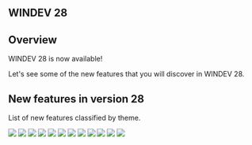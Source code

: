 
## WINDEV 28
			



<a name="NOTE1"></a>
<a name="NOTE1_1"></a>


## Overview
<a name="overview_ELTTEXTE000101"></a>
WINDEV 28 is now available! 

Let's see some of the new features that you will discover in WINDEV 28.

<a name="NOTE2"></a>
<a name="NOTE2_1"></a>




## New features in version 28
<a name="new_features_version_docparamversion_c786c6f2dbec428c8f7bd6024b7fb16f"></a>
List of new features classified by theme. 

![](https://doc.pcsoft.fr/en-US/images/image.awp?langid=3&name=WD-01.gif)
![](https://doc.pcsoft.fr/en-US/images/image.awp?langid=3&name=WD-02.gif)
![](https://doc.pcsoft.fr/en-US/images/image.awp?langid=3&name=WD-03.gif)
![](https://doc.pcsoft.fr/en-US/images/image.awp?langid=3&name=WD-04.gif)
![](https://doc.pcsoft.fr/en-US/images/image.awp?langid=3&name=WD-05.gif)
![](https://doc.pcsoft.fr/en-US/images/image.awp?langid=3&name=WD-06.gif)
![](https://doc.pcsoft.fr/en-US/images/image.awp?langid=3&name=WD-07.gif)
![](https://doc.pcsoft.fr/en-US/images/image.awp?langid=3&name=WD-08.gif)
![](https://doc.pcsoft.fr/en-US/images/image.awp?langid=3&name=WD-09.gif)
![](https://doc.pcsoft.fr/en-US/images/image.awp?langid=3&name=WD-10.gif)
![](https://doc.pcsoft.fr/en-US/images/image.awp?langid=3&name=WD-11.gif)
![](https://doc.pcsoft.fr/en-US/images/image.awp?langid=3&name=WD-12.gif)


